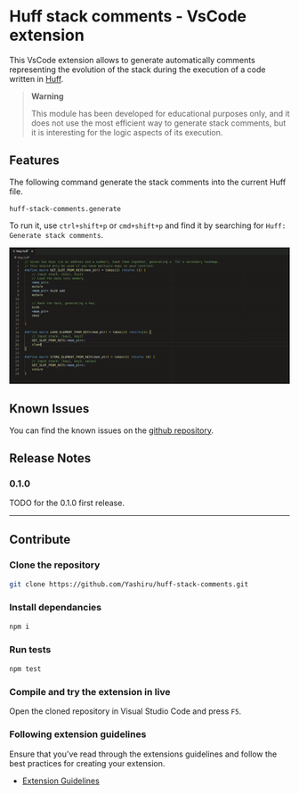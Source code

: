 # Huff stack comments - VsCode extension

This VsCode extension allows to generate automatically comments representing the evolution of the stack during the execution of a code written in [Huff](https://github.com/huff-language/huff-rs).

> **Warning**
>
> This module has been developed for educational purposes only, and it does not use the most efficient way to generate stack comments, but it is interesting for the logic aspects of its execution.

## Features

The following command generate the stack comments into the current Huff file.
```
huff-stack-comments.generate
```
To run it, use `ctrl+shift+p` or `cmd+shift+p` and find it by searching for `Huff: Generate stack comments`.

![](./static/video.gif)

## Known Issues

You can find the known issues on the [github repository](https://github.com/Yashiru/huff-stack-comments/issues).

## Release Notes

### 0.1.0

TODO for the 0.1.0 first release.

---

## Contribute

### Clone the repository
``` bash
git clone https://github.com/Yashiru/huff-stack-comments.git
```

### Install dependancies
```bash
npm i
```

### Run tests
```bash
npm test
```

### Compile and try the extension in live
Open the cloned repository in Visual Studio Code and press `F5`.

### Following extension guidelines

Ensure that you've read through the extensions guidelines and follow the best practices for creating your extension.

* [Extension Guidelines](https://code.visualstudio.com/api/references/extension-guidelines)